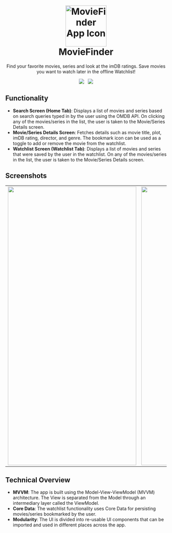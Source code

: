 <h1 align="center">
<img width="128" height="128" src="https://github.com/user-attachments/assets/3f453e66-2cff-48ea-ba17-7c0bc130c5eb" alt="MovieFinder App Icon" />
  <br />
  MovieFinder
  <br />
</h1>
<p align="center">Find your favorite movies, series and look at the imDB ratings. Save movies you want to watch later in the offline Watchlist!</p>
<p align="center">
  <img src="https://img.shields.io/badge/Language-Swift-blue.svg">
  &nbsp;
  <a href="LICENSE"><img src="https://img.shields.io/badge/License-MIT-brightgreen.svg"></a>
</p>

## Functionality
- **Search Screen (Home Tab)**: Displays a list of movies and series based on search queries typed in by the user using the OMDB API. On clicking any of the movies/series in the list, the user is taken to the Movie/Series Details screen.
- **Movie/Series Details Screen**: Fetches details such as movie title, plot, imDB rating, director, and genre. The bookmark icon can be used as a toggle to add or remove the movie from the watchlist.
- **Watchlist Screen (Watchlist Tab)**: Displays a list of movies and series that were saved by the user in the watchlist. On any of the movies/series in the list, the user is taken to the Movie/Series Details screen.

## Screenshots

<table>
  <tr>
    <td>
      <img width="401" height="870" src="https://github.com/user-attachments/assets/5cb07edf-6555-46b6-90c9-31963b7f8a82"></img>
    </td>
    <td>
      <img width="401" height="870" src="https://github.com/user-attachments/assets/5de453b2-0d50-4d66-99bb-f166651660c7"></img>
    </td>
  </tr>
</table>

## Technical Overview
- **MVVM**: The app is built using the Model-View-ViewModel (MVVM) architecture. The View is separated from the Model through an intermediary layer called the ViewModel.
- **Core Data**: The watchlist functionality uses Core Data for persisting movies/series bookmarked by the user.
- **Modularity**: The UI is divided into re-usable UI components that can be imported and used in different places across the app.
